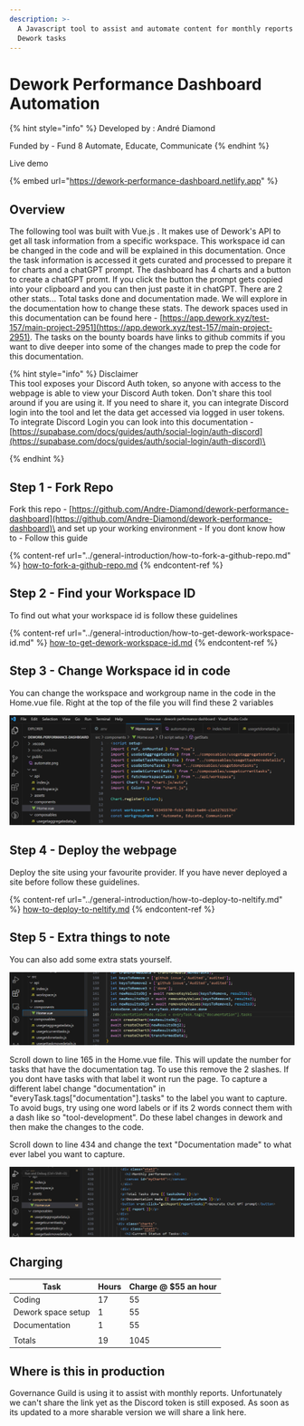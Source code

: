 ```yaml
---
description: >-
  A Javascript tool to assist and automate content for monthly reports based on
  Dework tasks
---
```


# Dework Performance Dashboard Automation

{% hint style="info" %}
Developed by : André Diamond

Funded by - Fund 8 Automate, Educate, Communicate
{% endhint %}

Live demo

{% embed url="https://dework-performance-dashboard.netlify.app" %}

## Overview

The following tool was built with Vue.js . It makes use of Dework's API to get all task information from a specific workspace. This workspace id can be changed in the code and will be explained in this documentation. Once the task information is accessed it gets curated and processed to prepare it for charts and a chatGPT prompt. The dashboard has 4 charts and a button to create a chatGPT promt. If you click the button the prompt gets copied into your clipboard and you can then just paste it in chatGPT. There are 2 other stats... Total tasks done and documentation made. We will explore in the documentation how to change these stats. The dework spaces used in this documentation can be found here - [https://app.dework.xyz/test-157/main-project-2951](https://app.dework.xyz/test-157/main-project-2951). The tasks on the bounty boards have links to github commits if you want to dive deeper into some of the changes made to prep the code for this documentation.&#x20;

{% hint style="info" %}
Disclaimer\
This tool exposes your Discord Auth token, so anyone with access to the webpage is able to view your Discord Auth token. Don't share this tool around if you are using it. If you need to share it, you can integrate Discord login into the tool and let the data get accessed via logged in user tokens. To integrate Discord Login you can look into this documentation - [https://supabase.com/docs/guides/auth/social-login/auth-discord](https://supabase.com/docs/guides/auth/social-login/auth-discord)\

{% endhint %}

## Step 1 - Fork Repo

Fork this repo - [https://github.com/Andre-Diamond/dework-performance-dashboard](https://github.com/Andre-Diamond/dework-performance-dashboard)\
and set up your working environment - If you dont know how to - Follow this guide&#x20;

{% content-ref url="../general-introduction/how-to-fork-a-github-repo.md" %}
[how-to-fork-a-github-repo.md](../general-introduction/how-to-fork-a-github-repo.md)
{% endcontent-ref %}

## Step 2 - Find your Workspace ID

To find out what your workspace id is follow these guidelines&#x20;

{% content-ref url="../general-introduction/how-to-get-dework-workspace-id.md" %}
[how-to-get-dework-workspace-id.md](../general-introduction/how-to-get-dework-workspace-id.md)
{% endcontent-ref %}

## Step 3 - Change Workspace id in code

You can change the workspace and workgroup name in the code in the Home.vue file. Right at the top of the file you will find these 2 variables

![](<../../.gitbook/assets/image (4) (1) (1) (1).png>)

## Step 4 - Deploy the webpage

Deploy the site using your favourite provider. If you have never deployed a site before follow these guidelines.

{% content-ref url="../general-introduction/how-to-deploy-to-neltify.md" %}
[how-to-deploy-to-neltify.md](../general-introduction/how-to-deploy-to-neltify.md)
{% endcontent-ref %}

## Step 5 - Extra things to note

You can also add some extra stats yourself.

![](<../../.gitbook/assets/image (4) (1).png>)

Scroll down to line 165 in the Home.vue file. This will update the number for tasks that have the documentation tag. To use this remove the 2 slashes. If you dont have tasks with that label it wont run the page. To capture a different label change "documentation" in "everyTask.tags\["documentation"].tasks" to the label you want to capture. To avoid bugs, try using one word labels or if its 2 words connect them with a dash like so "tool-development". Do these label changes in dework and then make the changes to the code.

Scroll down to line 434 and change the text "Documentation made" to what ever label you want to capture.

![](<../../.gitbook/assets/image (1) (1) (1).png>)

## Charging

| Task               | Hours | Charge @ $55 an hour |
| ------------------ | ----- | -------------------- |
| Coding             | 17    | 55                   |
| Dework space setup | 1     | 55                   |
| Documentation      | 1     | 55                   |
|                    |       |                      |
| Totals             | 19    | 1045                 |

## Where is this in production

Governance Guild is using it to assist with monthly reports. Unfortunately we can't share the link yet as the Discord token is still exposed. As soon as its updated to a more sharable version we will share a link here.

